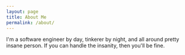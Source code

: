 ```yaml
---
layout: page
title: About Me
permalink: /about/
---
```


I'm a software engineer by day, tinkerer by night, and all around pretty insane person. If you can handle the insanity, then you'll be fine.
